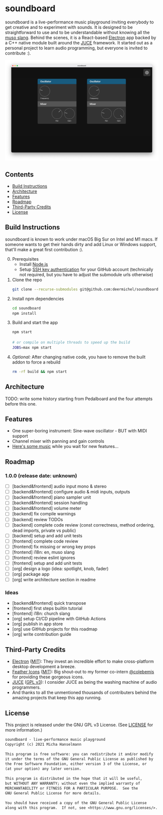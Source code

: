 # soundboard
soundboard is a live-performance music playground inviting everybody to get creative and to experiment with sounds.
It is designed to be straightforward to use and to be understandable without knowing all the [muso slang](https://youtu.be/DRwpCT_QVsA?t=198).
Behind the scenes, it is a React-based [Electron](https://github.com/electron/electron) app backed by a C++ native module built around the [JUCE](https://github.com/juce-framework/JUCE) framework.
It started out as a personal project to learn audio programming, but everyone is invited to contribute :).

![some nice screenshot](docs/screenshot.png)

## Contents
- [Build Instructions](#build-instructions)
- [Architecture](#architecture)
- [Features](#features)
- [Roadmap](#roadmap)
- [Third-Party Credits](#third-party-credits)
- [License](#license)

## Build Instructions
soundboard is known to work under macOS Big Sur on Intel and M1 macs. If someone wants to get their hands dirty and add Linux or Windows support, that'll make a great first contribution :).

0. Prerequisites
    - Install [Node.js](https://nodejs.org/)
    - Setup [SSH key authentication](https://docs.github.com/github/authenticating-to-github/connecting-to-github-with-ssh/adding-a-new-ssh-key-to-your-github-account) for your GitHub account (technically not required, but you have to adjust the submodule urls otherwise)
1. Clone the repo
    ```sh
    git clone --recurse-submodules git@github.com:deermichel/soundboard.git
    ```
2. Install npm dependencies
    ```sh
    cd soundboard
    npm install
    ```
3. Build and start the app
    ```sh
    npm start

    # or compile on multiple threads to speed up the build
    JOBS=max npm start
    ```
4. _Optional:_ After changing native code, you have to remove the built addon to force a rebuild
    ```sh
    rm -rf build && npm start
    ```

## Architecture
TODO: write some history starting from Pedalboard and the four attempts before this one.

## Features
- One super-boring instrument: Sine-wave oscillator - BUT with MIDI support
- Channel mixer with panning and gain controls
- [Here's some music](https://open.spotify.com/album/5u25ZtMjzYBljoh5CDexm9?si=6PVwCStFRuKdPE-YkwHzpA) while you wait for new features...

## Roadmap
### 1.0.0 (release date: unknown)
- [ ] [backend&frontend] audio input mono & stereo
- [ ] [backend&frontend] configure audio & midi inputs, outputs
- [ ] [backend&frontend] piano sampler unit
- [ ] [backend&frontend] session handling
- [ ] [backend&frontend] volume meter
- [ ] [backend] fix compile warnings
- [ ] [backend] review TODOs
- [ ] [backend] complete code review (const correctness, method ordering, dead imports, private vs public)
- [ ] [backend] setup and add unit tests
- [ ] [frontend] complete code review
- [ ] [frontend] fix missing or wrong key props
- [ ] [frontend] i18n: en, muso slang
- [ ] [frontend] review eslint ignores
- [ ] [frontend] setup and add unit tests
- [ ] [org] design a logo (idea: spotlight, knob, fader)
- [ ] [org] package app
- [ ] [org] write architecture section in readme

### Ideas
- [backend&frontend] quick transpose
- [frontend] first steps builtin tutorial
- [frontend] i18n: church slang
- [org] setup CI/CD pipeline with GitHub Actions
- [org] publish in app store
- [org] use GitHub projects for this roadmap
- [org] write contribution guide

## Third-Party Credits
- [Electron](https://github.com/electron/electron) ([MIT](https://github.com/electron/electron/blob/ccfde6c9d44e64621e2c3a92e5113c1d26e61d67/LICENSE)): They invest an incredible effort to make cross-platform desktop development a breeze.
- [Feather Icons](https://github.com/feathericons/feather) ([MIT](https://github.com/feathericons/feather/blob/a718a7e9c39447202f703783336e8ba1c8e32405/LICENSE)): Big shout-out to my former co-intern [@colebemis](https://github.com/colebemis) for providing these gorgeous icons.
- [JUCE](https://github.com/juce-framework/JUCE) ([GPL v3](https://github.com/juce-framework/JUCE/blob/90e8da0cfb54ac593cdbed74c3d0c9b09bad3a9f/LICENSE.md)): I consider JUCE as being the washing machine of audio programmers.
- And thanks to all the unmentioned thousands of contributers behind the amazing projects that keep this app running.

## License
This project is released under the GNU GPL v3 License. (See [LICENSE](LICENSE) for more information.)
```
soundboard - live-performance music playground
Copyright (c) 2021 Micha Hanselmann

This program is free software: you can redistribute it and/or modify
it under the terms of the GNU General Public License as published by
the Free Software Foundation, either version 3 of the License, or
(at your option) any later version.

This program is distributed in the hope that it will be useful,
but WITHOUT ANY WARRANTY; without even the implied warranty of
MERCHANTABILITY or FITNESS FOR A PARTICULAR PURPOSE.  See the
GNU General Public License for more details.

You should have received a copy of the GNU General Public License
along with this program.  If not, see <https://www.gnu.org/licenses/>.
```

